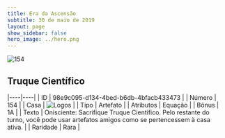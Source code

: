 ```yaml
---
title: Era da Ascensão
subtitle: 30 de maio de 2019
layout: page
show_sidebar: false
hero_image: ../hero.png
---
```


![154](https://cdn.keyforgegame.com/media/card_front/pt/435_154_V4PVCX8W5623_pt.png)

## Truque Científico

|----|----|
| ID | 98e9c095-d134-4bed-b6db-4bfacb433473 |
| Número | 154 |
| Casa | ![Logos](https://archonarcana.com/images/thumb/c/ce/Logos.png/22px-Logos.png "Logos") |
| Tipo | Artefato |
| Atributos | Equação |
| Bônus | 1A |
| Texto | Onisciente: Sacrifique Truque Científico. Pelo restante do turno,  você pode usar artefatos amigos  como se pertencessem à casa ativa. |
| Raridade | Rara |
